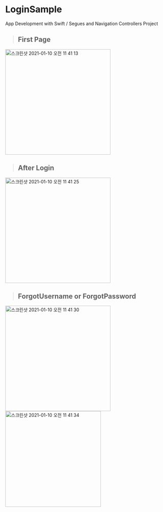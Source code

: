 # LoginSample
App Development with Swift / Segues and Navigation Controllers Project

> ## First Page
<img width="330" alt="스크린샷 2021-01-10 오전 11 41 13" src="https://user-images.githubusercontent.com/48276633/104113023-e6c6e300-5338-11eb-8c90-ce13f4c1f051.png">

> ## After Login
<img width="330" alt="스크린샷 2021-01-10 오전 11 41 25" src="https://user-images.githubusercontent.com/48276633/104113024-e890a680-5338-11eb-839e-2dd3b9ae7773.png">

> ## ForgotUsername or ForgotPassword
<img width="330" alt="스크린샷 2021-01-10 오전 11 41 30" src="https://user-images.githubusercontent.com/48276633/104113026-e9c1d380-5338-11eb-8691-385af081c46f.png"><img width="300" alt="스크린샷 2021-01-10 오전 11 41 34" src="https://user-images.githubusercontent.com/48276633/104113029-eaf30080-5338-11eb-886e-6e5614cf205d.png">
